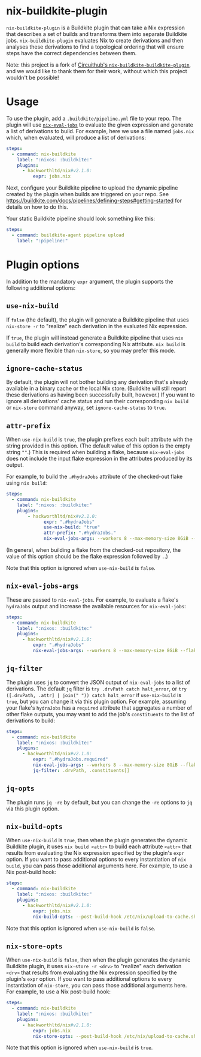 # nix-buildkite-plugin

`nix-buildkite-plugin` is a Buildkite plugin that can take a Nix
expression that describes a set of builds and transforms them into
separate Buildkite jobs. `nix-buildkite-plugin` evaluates Nix to
create derivations and then analyses these derivations to find a
topological ordering that will ensure steps have the correct
dependencies between them.

Note: this project is a fork of [Circuithub's
`nix-buildkite-buildkite-plugin`](https://github.com/circuithub/nix-buildkite-buildkite-plugin),
and we would like to thank them for their work, without which this
project wouldn't be possible!

# Usage

To use the plugin, add a `.buildkite/pipeline.yml` file to your repo.
The plugin will use
[`nix-eval-jobs`](https://github.com/nix-community/nix-eval-jobs) to
evaluate the given expression and generate a list of derivations to
build. For example, here we use a file named `jobs.nix` which, when
evaluated, will produce a list of derivations:

```yaml
steps:
  - command: nix-buildkite
    label: ":nixos: :buildkite:"
    plugins:
      - hackworthltd/nix#v2.1.0:
          expr: jobs.nix
```

Next, configure your Buildkite pipeline to upload the dynamic pipeline
created by the plugin when builds are triggered on your repo. See
https://buildkite.com/docs/pipelines/defining-steps#getting-started
for details on how to do this.

Your static Buildkite pipeline should look something like this:

```yaml
steps:
  - command: buildkite-agent pipeline upload
    label: ":pipeline:"
```

# Plugin options

In addition to the mandatory `expr` argument, the plugin supports the
following additional options:

## `use-nix-build`

If `false` (the default), the plugin will generate a Buildkite pipeline that uses `nix-store -r` to "realize" each derivation in the evaluated Nix expression.

If `true`, the plugin will instead generate a Buildkite pipeline that uses `nix build` to build each derivation's corresponding Nix attribute. `nix build` is generally more flexible than `nix-store`, so you may prefer this mode.

## `ignore-cache-status`

By default, the plugin will not bother building any derivation that's already available in a binary cache or the local Nix store. (Buildkite will still report these derivations as having been successfully built, however.) If you want to ignore all derivations' cache status and run their corresponding `nix build` or `nix-store` command anyway, set `ignore-cache-status` to `true`.

## `attr-prefix`

When `use-nix-build` is `true`, the plugin prefixes each built attribute with the string provided in this option. (The default value of this option is the empty string `""`.) This is required when building a flake, because `nix-eval-jobs` does not include the input flake expression in the attributes produced by its output.

For example, to build the `.#hydraJobs` attribute of the checked-out flake using `nix build`:

```yaml
steps:
  - command: nix-buildkite
	label: ":nixos: :buildkite:"
	plugins:
		- hackworthltd/nix#v2.1.0:
			  expr: ".#hydraJobs"
			  use-nix-build: "true"
			  attr-prefix: ".#hydraJobs."
			  nix-eval-jobs-args: --workers 8 --max-memory-size 8GiB --flake --force-recurse
```

(In general, when building a flake from the checked-out repository, the value of this option should be the flake expression followed by `.`.)

Note that this option is ignored when `use-nix-build` is `false`.

## `nix-eval-jobs-args`

These are passed to `nix-eval-jobs`. For example, to evaluate a
flake's `hydraJobs` output and increase the available resources for
`nix-eval-jobs`:

```yaml
steps:
  - command: nix-buildkite
    label: ":nixos: :buildkite:"
    plugins:
      - hackworthltd/nix#v2.1.0:
          expr: ".#hydraJobs"
		  nix-eval-jobs-args: --workers 8 --max-memory-size 8GiB --flake --force-recurse
```

## `jq-filter`

The plugin uses `jq` to convert the JSON output of `nix-eval-jobs` to
a list of derivations. The default `jq` filter is `try .drvPath catch halt_error`, or `try ([.drvPath, .attr] | join(" ")) catch halt_error` if `use-nix-build` is `true`, but you can change it via this plugin option. For example, assuming your flake's `hydraJobs` has a `required` attribute
that aggregates a number of other flake outputs, you may want to add the job's `constituents` to the list of derivations to build:

```yaml
steps:
  - command: nix-buildkite
    label: ":nixos: :buildkite:"
    plugins:
      - hackworthltd/nix#v2.1.0:
          expr: ".#hydraJobs.required"
          nix-eval-jobs-args: --workers 8 --max-memory-size 8GiB --flake --constituents
          jq-filter: .drvPath, .constituents[]
```

## `jq-opts`

The plugin runs `jq -re` by default, but you can change the `-re` options to `jq` via this plugin option.

## `nix-build-opts`

When `use-nix-build` is `true`, then when the plugin generates the dynamic Buildkite plugin, it uses `nix build <attr>` to build each attribute `<attr>` that results from evaluating the Nix expression specified by the plugin's `expr` option. If you want to pass additional options to every instantiation of `nix build`, you can pass those additional arguments here. For example, to use a Nix post-build hook:

```yaml
steps:
  - command: nix-buildkite
    label: ":nixos: :buildkite:"
    plugins:
      - hackworthltd/nix#v2.1.0:
          expr: jobs.nix
          nix-build-opts: --post-build-hook /etc/nix/upload-to-cache.sh
```

Note that this option is ignored when `use-nix-build` is `false`.

## `nix-store-opts`

When `use-nix-build` is `false`, then when the plugin generates the dynamic Buildkite plugin, it uses `nix-store -r <drv>` to "realize" each derivation `<drv>` that results from evaluating the Nix expression specified by the plugin's `expr` option. If you want to pass additional options to every instantiation of `nix-store`, you can pass those additional arguments here. For example, to use a Nix post-build hook:

```yaml
steps:
  - command: nix-buildkite
    label: ":nixos: :buildkite:"
    plugins:
      - hackworthltd/nix#v2.1.0:
          expr: jobs.nix
          nix-store-opts: --post-build-hook /etc/nix/upload-to-cache.sh
```

Note that this option is ignored when `use-nix-build` is `true`.
